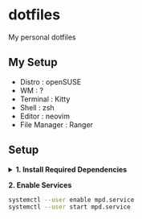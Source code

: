 # dotfiles
My personal dotfiles

## My Setup
- Distro : openSUSE
- WM : ?
- Terminal : Kitty
- Shell : zsh
- Editor : neovim
- File Manager : Ranger

## Setup

<details>
<br>
<summary><b>1. Install Required Dependencies</b></summary>
<br>

- rcm
- zsh
- kitty
- nvim
- ranger
- exa 
- mpd
- ncmpcpp
<br>

clone this repo
```sh
git clone https://github.com/wizarash/dotfiles
```
use rcm to manage your dotfiles
```sh
mv dotfiles ~/.dotfiles
rcup
```

</details>

<b>2. Enable Services</b>

```sh
systemctl --user enable mpd.service
systemctl --user start mpd.service
```
